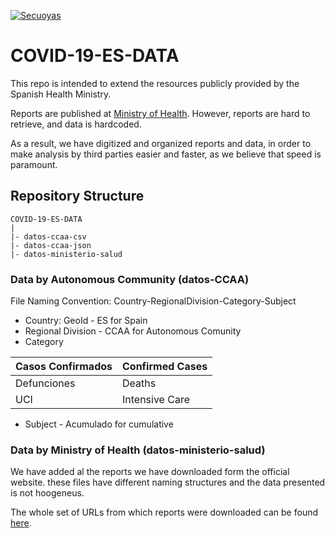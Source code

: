 <a href="http://coronavirus.secuoyas.com"><img src="https://coronavirus.secuoyas.com/img" title="covid-19-es-cover" alt="Secuoyas"></a>

# COVID-19-ES-DATA

This repo is intended to extend the resources publicly provided by the Spanish Health Ministry.

Reports are published at [Ministry of Health](https://www.mscbs.gob.es/profesionales/saludPublica/ccayes/alertasActual/nCov-China/situacionActual.htm). However, reports are hard to retrieve, and data is hardcoded.

As a result, we have digitized and organized reports and data, in order to make analysis by third parties easier and faster, as we believe that speed is paramount. 


## Repository Structure

```
COVID-19-ES-DATA
|
|- datos-ccaa-csv
|- datos-ccaa-json
|- datos-ministerio-salud
```

### Data by Autonomous Community (datos-CCAA)

File Naming Convention: Country-RegionalDivision-Category-Subject

+ Country: GeoId - ES for Spain
+ Regional Division - CCAA for Autonomous Comunity
+ Category


| Casos Confirmados | Confirmed Cases |
| --- | --- |
| Defunciones | Deaths |
| UCI | Intensive Care |

+ Subject - Acumulado for cumulative

### Data by Ministry of Health (datos-ministerio-salud)

We have added al the reports we have downloaded form the official website. these files have different naming structures and the data presented is not hoogeneus. 

The whole set of URLs from which reports were downloaded can be found [here](https://docs.google.com/spreadsheets/d/1lZNB6Hcdq9cbaZCZKvloJfdzicLzvdH6-1jGIL6uE5E/edit?usp=sharing).


